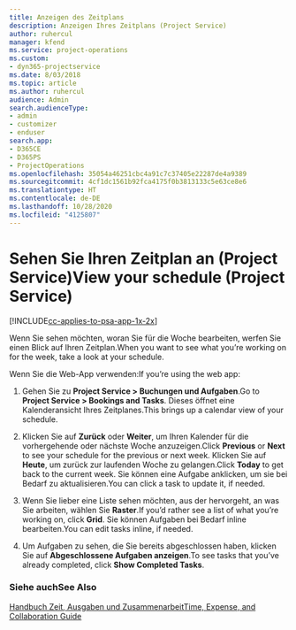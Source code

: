 ```yaml
---
title: Anzeigen des Zeitplans
description: Anzeigen Ihres Zeitplans (Project Service)
author: ruhercul
manager: kfend
ms.service: project-operations
ms.custom:
- dyn365-projectservice
ms.date: 8/03/2018
ms.topic: article
ms.author: ruhercul
audience: Admin
search.audienceType:
- admin
- customizer
- enduser
search.app:
- D365CE
- D365PS
- ProjectOperations
ms.openlocfilehash: 35054a46251cbc4a91c7c37405e22287de4a9389
ms.sourcegitcommit: 4cf1dc1561b92fca4175f0b3813133c5e63ce8e6
ms.translationtype: HT
ms.contentlocale: de-DE
ms.lasthandoff: 10/28/2020
ms.locfileid: "4125807"
---
```

# <a name="view-your-schedule-project-service"></a><span data-ttu-id="f9138-103">Sehen Sie Ihren Zeitplan an (Project Service)</span><span class="sxs-lookup"><span data-stu-id="f9138-103">View your schedule (Project Service)</span></span>

[!INCLUDE[cc-applies-to-psa-app-1x-2x](../includes/cc-applies-to-psa-app-1x-2x.md)]

<span data-ttu-id="f9138-104">Wenn Sie sehen möchten, woran Sie für die Woche bearbeiten, werfen Sie einen Blick auf Ihren Zeitplan.</span><span class="sxs-lookup"><span data-stu-id="f9138-104">When you want to see what you’re working on for the week, take a look at your schedule.</span></span>  
  
 <span data-ttu-id="f9138-105">Wenn Sie die Web-App verwenden:</span><span class="sxs-lookup"><span data-stu-id="f9138-105">If you’re using the web app:</span></span>  
  
1.  <span data-ttu-id="f9138-106">Gehen Sie zu **Project Service > Buchungen und Aufgaben**.</span><span class="sxs-lookup"><span data-stu-id="f9138-106">Go to **Project Service > Bookings and Tasks**.</span></span> <span data-ttu-id="f9138-107">Dieses öffnet eine Kalenderansicht Ihres Zeitplanes.</span><span class="sxs-lookup"><span data-stu-id="f9138-107">This brings up a calendar view of your schedule.</span></span>  
  
2.  <span data-ttu-id="f9138-108">Klicken Sie auf **Zurück** oder **Weiter**, um Ihren Kalender für die vorhergehende oder nächste Woche anzuzeigen.</span><span class="sxs-lookup"><span data-stu-id="f9138-108">Click **Previous** or **Next** to see your schedule for the previous or next week.</span></span> <span data-ttu-id="f9138-109">Klicken Sie auf **Heute**, um zurück zur laufenden Woche zu gelangen.</span><span class="sxs-lookup"><span data-stu-id="f9138-109">Click **Today** to get back to the current week.</span></span> <span data-ttu-id="f9138-110">Sie können eine Aufgabe anklicken, um sie bei Bedarf zu aktualisieren.</span><span class="sxs-lookup"><span data-stu-id="f9138-110">You can click a task to update it, if needed.</span></span>  
  
3.  <span data-ttu-id="f9138-111">Wenn Sie lieber eine Liste sehen möchten, aus der hervorgeht, an was Sie arbeiten, wählen Sie **Raster**.</span><span class="sxs-lookup"><span data-stu-id="f9138-111">If you’d rather see a list of what you’re working on, click **Grid**.</span></span> <span data-ttu-id="f9138-112">Sie können Aufgaben bei Bedarf inline bearbeiten.</span><span class="sxs-lookup"><span data-stu-id="f9138-112">You can edit tasks inline, if needed.</span></span>  
  
4.  <span data-ttu-id="f9138-113">Um Aufgaben zu sehen, die Sie bereits abgeschlossen haben, klicken Sie auf **Abgeschlossene Aufgaben anzeigen**.</span><span class="sxs-lookup"><span data-stu-id="f9138-113">To see tasks that you’ve already completed, click **Show Completed Tasks**.</span></span>  
  
### <a name="see-also"></a><span data-ttu-id="f9138-114">Siehe auch</span><span class="sxs-lookup"><span data-stu-id="f9138-114">See Also</span></span>  
 [<span data-ttu-id="f9138-115">Handbuch Zeit, Ausgaben und Zusammenarbeit</span><span class="sxs-lookup"><span data-stu-id="f9138-115">Time, Expense, and Collaboration Guide</span></span>](../psa/time-expense-collaboration-guide.md)
